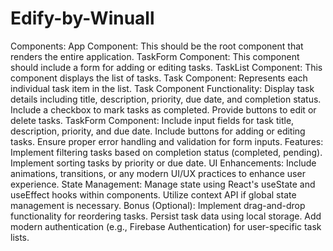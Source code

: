 # Edify-by-Winuall
Components:
App Component: This should be the root component that renders the entire application.
TaskForm Component: This component should include a form for adding or editing tasks.
TaskList Component: This component displays the list of tasks.
Task Component: Represents each individual task item in the list.
Task Component Functionality:
Display task details including title, description, priority, due date, and completion status.
Include a checkbox to mark tasks as completed.
Provide buttons to edit or delete tasks.
TaskForm Component:
Include input fields for task title, description, priority, and due date.
Include buttons for adding or editing tasks.
Ensure proper error handling and validation for form inputs.
Features:
Implement filtering tasks based on completion status (completed, pending).
Implement sorting tasks by priority or due date.
UI Enhancements:
Include animations, transitions, or any modern UI/UX practices to enhance user experience.
State Management:
Manage state using React's useState and useEffect hooks within components.
Utilize context API if global state management is necessary.
Bonus (Optional):
Implement drag-and-drop functionality for reordering tasks.
Persist task data using local storage.
Add modern authentication (e.g., Firebase Authentication) for user-specific task lists.
